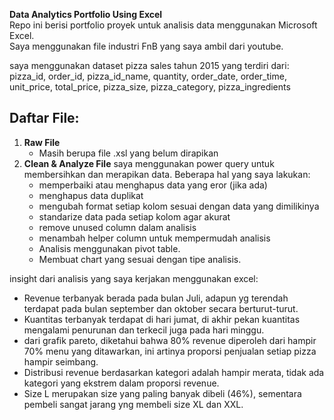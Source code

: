 **Data Analytics Portfolio Using Excel**  
Repo ini berisi portfolio proyek untuk analisis data menggunakan Microsoft Excel.  
Saya menggunakan file industri FnB yang saya ambil dari youtube.

saya menggunakan dataset pizza sales tahun 2015 yang terdiri dari:
pizza_id, order_id, pizza_id_name, quantity, order_date, order_time, unit_price, total_price, pizza_size, pizza_category, pizza_ingredients  

## Daftar File:
1. **Raw File**
   - Masih berupa file .xsl yang belum dirapikan
2. **Clean & Analyze File**
   saya menggunakan power query untuk membersihkan dan merapikan data.
   Beberapa hal yang saya lakukan:
   - memperbaiki atau menghapus data yang eror (jika ada)
   - menghapus data duplikat
   - mengubah format setiap kolom sesuai dengan data yang dimilikinya
   - standarize data pada setiap kolom agar akurat
   - remove unused column dalam analisis
   - menambah helper column untuk mempermudah analisis
   - Analisis menggunakan pivot table.
   - Membuat chart yang sesuai dengan tipe analisis.

insight dari analisis yang saya kerjakan menggunakan excel:
- Revenue terbanyak berada pada bulan Juli, adapun yg terendah terdapat pada bulan september dan oktober secara berturut-turut.
- Kuantitas terbanyak terdapat di hari jumat, di akhir pekan kuantitas mengalami penurunan dan terkecil juga pada hari minggu.
- dari grafik pareto, diketahui bahwa 80% revenue diperoleh dari hampir 70% menu yang ditawarkan, ini artinya proporsi penjualan setiap pizza hampir seimbang.
- Distribusi revenue berdasarkan kategori adalah hampir merata, tidak ada kategori yang ekstrem dalam proporsi revenue.
- Size L merupakan size yang paling banyak dibeli (46%), sementara pembeli sangat jarang yng membeli size XL dan XXL.
